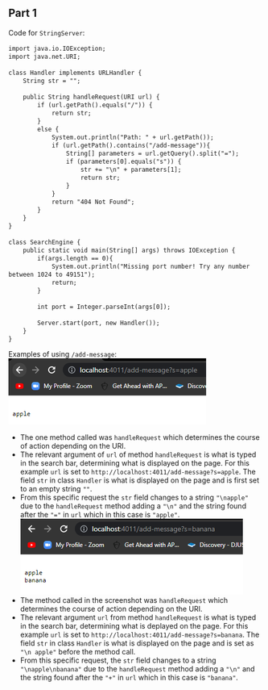 ## Part 1

Code for `StringServer`:
```
import java.io.IOException;
import java.net.URI;

class Handler implements URLHandler {
    String str = "";

    public String handleRequest(URI url) {
        if (url.getPath().equals("/")) {
            return str;
        } 
        else {
            System.out.println("Path: " + url.getPath());
            if (url.getPath().contains("/add-message")){
                String[] parameters = url.getQuery().split("=");
                if (parameters[0].equals("s")) {
                    str += "\n" + parameters[1];
                    return str;
                }
            }
            return "404 Not Found";
        }
    }
}

class SearchEngine {
    public static void main(String[] args) throws IOException {
        if(args.length == 0){
            System.out.println("Missing port number! Try any number between 1024 to 49151");
            return;
        }

        int port = Integer.parseInt(args[0]);

        Server.start(port, new Handler());
    }
}
```

Examples of using `/add-message`:  
![Image](Add_Apple.png)  
* The one method called was `handleRequest` which determines the course of action depending on the URI.
* The relevant argument of `url` of method `handleRequest` is what is typed in the search bar, determining what is displayed on the page. For this example `url` is set to `http://localhost:4011/add-message?s=apple`. The field `str` in class `Handler` is what is displayed on the page and is first set to an empty string `""`.
* From this specific request the `str` field changes to a string `"\napple"` due to the `handleRequest` method adding a `"\n"` and the string found after the `"="` in `url` which in this case is `"apple"`.  
![Image](Add_Banana.png)  
* The method called in the screenshot was `handleRequest` which determines the course of action depending on the URI.
* The relevant argument `url` from method `handleRequest` is what is typed in the search bar, determining what is deplayed on the page. For this example `url` is set to `http://localhost:4011/add-message?s=banana`. The field `str` in class `Handler` is what is displayed on the page and is set as `"\n apple"` before the method call.
* From this specific request, the `str` field changes to a string `"\napple\nbanana"` due to the `handleRequest` method adding a `"\n"` and the string found after the `"+"` in `url` which in this case is `"banana"`.
